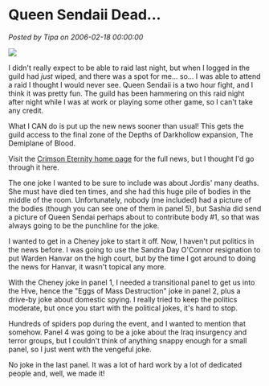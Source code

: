 # Queen Sendaii Dead...

*Posted by Tipa on 2006-02-18 00:00:00*

![](../images/hivenews.jpg)

I didn't really expect to be able to raid last night, but when I logged in the guild had *just* wiped, and there was a spot for me... so... I was able to attend a raid I thought I would never see. Queen Sendaii is a two hour fight, and I think it was pretty fun. The guild has been hammering on this raid night after night while I was at work or playing some other game, so I can't take any credit.

What I CAN do is put up the new news sooner than usual! This gets the guild access to the final zone of the Depths of Darkhollow expansion, The Demiplane of Blood.

Visit the [Crimson Eternity home page](http://www.crimsoneternity.com) for the full news, but I thought I'd go through it here.

The one joke I wanted to be sure to include was about Jordis' many deaths. She must have died ten times, and she had this huge pile of bodies in the middle of the room. Unfortunately, nobody (me included) had a picture of the bodies (though you can see one of them in panel 5), but Sashia did send a picture of Queen Sendai perhaps about to contribute body #1, so that was always going to be the punchline for the joke.

I wanted to get in a Cheney joke to start it off. Now, I haven't put politics in the news before. I was going to use the Sandra Day O'Connor resignation to put Warden Hanvar on the high court, but by the time I got around to doing the news for Hanvar, it wasn't topical any more.

With the Cheney joke in panel 1, I needed a transitional panel to get us into the Hive, hence the "Eggs of Mass Destruction" joke in panel 2, plus a drive-by joke about domestic spying. I really tried to keep the politics moderate, but once you start with the political jokes, it's hard to stop.

Hundreds of spiders pop during the event, and I wanted to mention that somehow. Panel 4 was going to be a joke about the Iraq insurgency and terror groups, but I couldn't think of anything snappy enough for a small panel, so I just went with the vengeful joke.

No joke in the last panel. It was a lot of hard work by a lot of dedicated people and, well, we made it!
